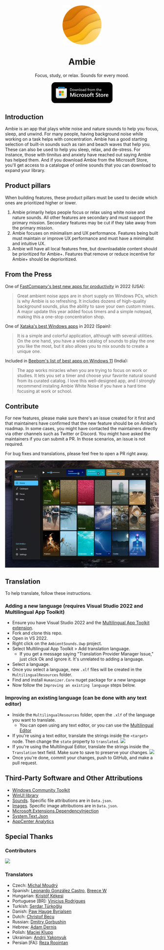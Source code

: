 <p align="center">
  <img width="128" align="center" src="images/logo_transparent.png">
</p>
<h1 align="center">
  Ambie
</h1>
<p align="center">
  Focus, study, or relax. Sounds for every mood.
</p>
<p align="center">
  <a href="https://apps.microsoft.com/store/detail/ambie-white-noise/9P07XNM5CHP0?cid=ambierepo&launch=true" target="_blank">
    <img src="images/storeBadge.png" width="200" alt="Store link" />
  </a>
</p>

## Introduction

Ambie is an app that plays white noise and nature sounds to help you focus, sleep, and unwind. For many people, having background noise while working on a task helps with concentration. Ambie has a good starting selection of built-in sounds such as rain and beach waves that help you. These can also be used to help you sleep, relax, and de-stress. For instance, those with tinnitus and anxiety have reached out saying Ambie has helped them. And if you download Ambie from the Microsoft Store, you'll get access to a catalogue of online sounds that you can download to expand your library.

## Product pillars

When building features, these product pillars must be used to decide which ones are prioritized higher or lower. 
1. Ambie primarily helps people focus or relax using white noise and nature sounds. All other features are secondary and must support the primary mission. Secondary features may be cut if they take away from the primary mission.
1. Ambie focuses on minimalism and UX performance. Features being built must maintain or improve UX performance and must have a minimalist and intuitive UX.
1. Ambie will have all local features free, but downloadable content should be prioritized for Ambie+. Features that remove or reduce incentive for Ambie+ should be deprioritized. 

## From the Press

One of [FastCompany's best new apps for productivity](https://www.fastcompany.com/90766562/the-23-best-new-productivity-apps-for-2022) in 2022 (USA):
> Great ambient noise apps are in short supply on Windows PCs, which is why Ambie is so refreshing. It includes dozens of high-quality background sounds, plus the ability to save your own custom mixes. A major update this year added focus timers and a simple notepad, making this a one-stop concentration shop.

One of [Xataka's best Windows apps](https://www.xataka.com/basics/mejores-apps-2022-para-windows-nuevas-imprescindible-joyas-ocultas) in 2022 (Spain):
> It is a simple and colorful application, although with several utilities. On the one hand, you have a wide catalog of sounds to play the one you like the most, but it also allows you to mix sounds to create a unique one.

Included in [Beebom's list of best apps on Windows 11](https://beebom.com/best-windows-11-apps/) (India):
> The app works miracles when you are trying to focus on work or studies. It lets you set a timer and choose your favorite natural sound from its curated catalog. I love this well-designed app, and I strongly recommend instaling Ambie White Noise if you have a hard time focusing at work or school.

## Contribute

For new features, please make sure there's an issue created for it first and that maintainers have confirmed that the new feature should be on Ambie's roadmap. In some cases, you might have contacted the maintainers directly via other channels such as Twitter or Discord. You might have asked the maintainers if you can submit a PR. In those scenarios, an issue is not required.

For bug fixes and translations, please feel free to open a PR right away.

![Ambie](/images/ambie_hero_v3.png)

## Translation

To help translate, follow these instructions.

### Adding a new language (requires Visual Studio 2022 and Multilingual App Toolkit)
- Ensure you have Visual Studio 2022 and the [Multilingual App Toolkit extension](https://marketplace.visualstudio.com/items?itemName=dts-publisher.mat2022).
- Fork and clone this repo.
- Open in VS 2022.
- Right click on the `AmbientSounds.Uwp` project.
- Select Multilingual App Toolkit > Add translation language.
    - If you get a message saying "Translation Provider Manager Issue," just click Ok and ignore it. It's unrelated to adding a language.
- Select a language. 
- Once you select a language, new `.xlf` files will be created in the `MultilingualResources` folder.
- Find and install `Humanizer.Core` nuget package for a new language
- Now follow the `Improving an existing language` steps below.

### Improving an existing language (can be done with any text editor)
- Inside the `MultilingualResources` folder, open the `.xlf` of the language you want to translate.
    - You can open using any text editor, or you can use the [Multilingual Editor](https://developer.microsoft.com/windows/develop/multilingual-app-toolkit)
- If you're using a text editor, translate the strings inside the `<target>` node. Then change the `state` property to `translated`.
    ![](images/text-translate.png)
- If you're using the Multilingual Editor, translate the strings inside the `Translation` text field. Make sure to save to preserve your changes.
    ![](images/toolkit-translate.png)
- Once you're done, commit your changes, push to GitHub, and make a pull request.

## Third-Party Software and Other Attributions
- [Windows Community Toolkit](https://github.com/windows-toolkit/WindowsCommunityToolkit)
- [WinUI library](https://github.com/Microsoft/microsoft-ui-xaml)
- [Sounds](https://freesound.org). Specific file attributions are in `Data.json`.
- [Images](https://unsplash.com/). Specific image attributions are in `Data.json`.
- [Microsoft.Extensions.DependencyInjection](https://www.nuget.org/packages/Microsoft.Extensions.DependencyInjection/)
- [System.Text.Json](https://www.nuget.org/packages/System.Text.Json/)
- [AppCenter Analytics](https://appcenter.ms/)

## Special Thanks

### Contributors

<a href="https://github.com/jenius-apps/ambie/graphs/contributors">
  <img src="https://contrib.rocks/image?repo=jenius-apps/ambie" />
</a>


### Translators

- Czech: [Michal Moudrý](https://github.com/MichalMoudry)
- Spanish: [Leonardo González Castro](https://github.com/OnlyOnePro), [Breece W](https://github.com/BreeceW)
- Hungarian: [Kristóf Kékesi](https://github.com/KristofKekesi)
- Portuguese [BR]: [Vinicius Rodrigues](https://github.com/Suburbanno)
- Turkish: [Serdar Türkoğlu](https://github.com/daswareinfach)
- Danish: [Paw Hauge Byrialsen](https://github.com/byrialsen)
- Dutch: [Christof Becu](https://github.com/ChristofBecu)
- Russian: [Dmitry Gorbushin](https://github.com/Gorbushin)
- Hebrew: [Adam Dernis](https://github.com/Avid29)
- Polish: [Maciej Klupp](https://github.com/maciej-klupp)
- Ukrainian: [Andrii Yakonyuk](https://github.com/andrewyakonyuk)
- Persian [FA]: [Reza Roointan](https://github.com/rezaroointan)
